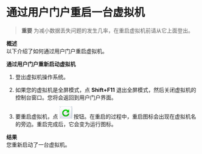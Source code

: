 # 通过用户门户重启一台虚拟机

> **重要**
> 为减小数据丢失问题的发生几率，在重启虚拟机前请从它上面登出。

**概述**<br/>
以下介绍了如何通过用户门户重启虚拟机。

**通过用户门户重新启动虚拟机**

1. 登出虚拟机操作系统。

2. 如果您的虚拟机是全屏模式，点 **Shift+F11** 退出全屏模式，然后关闭虚拟机的控制台窗口。您将会返回到用户门户界面。

3. 要重启虚拟机，点 ![restartButton](../images/restartButton.png) 按钮。在重启的过程中，重启图标会出现在虚拟机名的旁边。重启完成后，它会变为运行图标。

**结果**<br/>
您重新启动了一台虚拟机。

